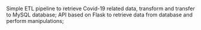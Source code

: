 Simple ETL pipeline to retrieve Covid-19 related data, transform and transfer to MySQL database;
API based on Flask to retrieve data from database and perform manipulations;
